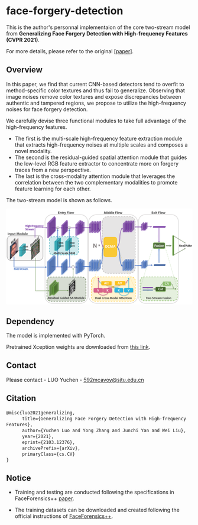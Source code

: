 # face-forgery-detection

This is the author's personnal implementaion of the core two-stream model from **Generalizing Face Forgery Detection with High-frequency Features (CVPR 2021)**. 

For more details, please refer to the original [[paper](https://arxiv.org/abs/2103.12376)].

## Overview

In this paper, we find that current CNN-based detectors tend to overfit to method-specific color textures and thus fail to generalize. Observing that image noises remove color textures and expose discrepancies between authentic and tampered regions, we propose to utilize the high-frequency noises for face forgery detection.

We carefully devise three functional modules to take full advantage of the high-frequency features. 

- The first is the multi-scale high-frequency feature extraction module that extracts high-frequency noises at multiple scales and composes a novel modality. 
- The second is the residual-guided spatial attention module that guides the low-level RGB feature extractor to concentrate more on forgery traces from a new perspective. 
- The last is the cross-modality attention module that leverages the correlation between the two complementary modalities to promote feature learning for each other. 

The two-stream model is shown as follows.

![image-20210428105010020](img/pipeline.png)

## Dependency

The model is implemented with PyTorch.

Pretrained Xception weights are downloaded from [this link](http://data.lip6.fr/cadene/pretrainedmodels/xception-b5690688.pth).

## Contact

Please contact - LUO Yuchen - 592mcavoy@sjtu.edu.cn

## Citation

```
@misc{luo2021generalizing,
      title={Generalizing Face Forgery Detection with High-frequency Features}, 
      author={Yuchen Luo and Yong Zhang and Junchi Yan and Wei Liu},
      year={2021},
      eprint={2103.12376},
      archivePrefix={arXiv},
      primaryClass={cs.CV}
}
```

## Notice

- Training and testing are conducted following the specifications in FaceForensics++ [paper](https://arxiv.org/abs/1901.08971).

- The training datasets can be downloaded and created following the official instructions of [FaceForensics++](https://github.com/ondyari/FaceForensics).









